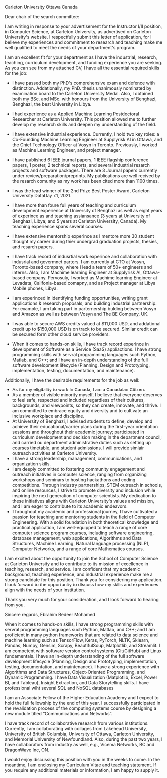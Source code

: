 Carleton University
Ottawa
Canada

Dear chair of the search committee:

I am writing in response to your advertisement for the Instructor I/II position, in Computer Science, at Carleton University, as advertised on Carleton University's website. I respectfully submit this letter of application, for I believe my experiences and commitment to research and teaching make me well qualified to meet the needs of your department's program.

I am an excellent fit for your department as I have the industrial, research, teaching,  curriculum
development, and funding experience you are seeking. As you can see from my attached CV, I have all the essential required skills for the job:

* I have passed both my PhD's comprehensive exam and defence with distinction. Addationally, my PhD. thesis unanimously nominated by examination board to the Carleton University Medal. Also, I obtained both my BSc. and MSc. with honours from the University of Benghazi, Benghazi, the best University in Libya.

*  I had experience as a Applied Machine Learning Postdoctoral Researcher at Carleton University. This position allowed me to further develop my research skills and deepen my understanding of the field. 

* I have extensive industrial experience. Currently, I hold two key roles: a Co-Founding Machine Learning Engineer at Supplyrisk AI in Ottawa, and the Chief Technology Officer at Vosyn in Toronto.  Previously, I worked as Machine Learning Engineer, and project manager. 

* I have published 6 IEEE journal papers, 1 IEEE flagship conference papers, 1 poster, 2 technical reports, and several industrial resarch projects and software packages. There are 3 Journal papers currently under review/preparation/preprints. My publications are well recived by the resarch comunity as my work has been cited more than 1100 times.

* I was the lead winner of the 2nd Prize Best Poster Award, Carleton University DataDay 7.1, 2021. 

* I have more than  foure full years of teaching and curriculum development experience  at University of Benghazi as well as eight years of experince as and teaching assiansance (3 years at University of Benghazi, Libya; and 5 years at Carleton University, Canada). My teaching experience spans several courses.

* I have extensive mentorship experince as I mentore more 30 student thought my career during thier undergrad graduation projects, thesies, and resarch papers. 

* I have track record of indusrtial work experince and collaboration with indusrial and govermnet parters. I am currently at CTO at Vosyn, Toronto-based company,  where I lead a team of 50+ engineers and interns. Also, I am Machime learning Engineer at Supplyrisk AI, Ottawa-based company. Pervosuly, I worked as Machime learning Engineer at Levadata, Califonia-based comapny, and as Project manager at Libya Mobile phones, Libya. 
  
* I am experinced in identifying funding opportunities, writing grant applications & research proposals, and building industrial partnership. For example, I am taking part in parternership bulding between Vosyn and Amazon as well as between Vosyn and The BE Company, UK.

* I was able to secure AWS credits valued at $11,000 USD, and addational credit up to $150,000 USD is on track to be secured. Similar credit can be secured form other cloud service providers. 

* When it comes to hands-on skills, I have track record experince in development of Software as a Service (SaaS) appliactions. I have strong programming skills with servral programming languages such Python, Matlab, and C++; and  I have an in-depth understanding of the full software development lifecycle (Planning, Design and Prototyping, implementation, testing, documentation, and maintenance).

  

Additionally, I have the desirable requirements for the job as well:

  * As for my eligibility to work in Canada, I am a Canadaian Citizen.
  *  As a member of visible minority myself, I believe that everyone deserves to feel safe, respected and included regardless of their cultures, backgrounds, and viewpoints, so they can create, innovate, and thrive. I am committed to embrace equity and diversity and to cultivate an inclusive workplace and discipline.
  * At University of Benghazi, I advised students to define, develop and achieve their educational/carrier plans during the first-year orientation sessions and throughout their academic journey; participated in curriculum development and decision making in the department council; and carried ou department administrative duties such as setting up courses timetable, and student admissions. I will provide simlair outreach activities at Carleton University. 
  * I have a strong leadership, management, communications, and organization skills.
  * I am deeply committed to fostering community engagement and outreach initiatives in computer science, ranging from organizing workshops and seminars to hosting hackathons and coding competitions. Through industry partnerships, STEM outreach in schools, and online resources, I strive to promote diversity and inclusion while inspiring the next generation of computer scientists. My dedication to these initiatives aligns with  Carleton University's values and mission, and I am eager to contribute to its academic endeavors.
  * Throughout my academic and professional journey, I have cultivated a passion for teaching and mentoring students in the field of Computer Engineering. With a solid foundation in both theoretical knowledge and practical application, I am well-equipped to teach a range of core computer science program courses, including software engineering, database management, web applications, Algorithms and Data Structures, Machine Learning, Natural language processing (NLP), Computer Networks, and a range of core Mathematics courses.

  









I am excited about the opportunity to join the School of Computer Science at Carleton University and to contribute to its mission of excellence in teaching, research, and service. I am confident that my academic background, teaching experience, and industrial experience make me a strong candidate for this position. Thank you for considering my application. I look forward to the opportunity to discuss how my skills and experiences align with the needs of your institution.

  Thank you very much for your consideration, and I look forward to hearing from you.

  Sincere regards,
  Ebrahim Bedeer Mohamed









When it comes to hands-on skills, I have strong programming skills with servral programming languages such Python, Matlab, and C++; and I am proficient in many python frameworks that are related to data science and machine learning such as TensorFlow, Keras, PyTorch, NLTK, Sklearn, Pandas, Numpy, Gensim, Scrapy, BeautifulSoup, Matplotlib, and Streamlit. I am competent with software version control systems (Git/GitHub) and Linux fundamentals. I have an in-depth understanding of the full software development lifecycle (Planning, Design and Prototyping, implementation, testing, documentation, and maintenance). I have a strong experience with Algorithms and Data Structures, Object-Oriented Programming, and Dynamic Programming. I have Data Visualization (Matplotlib, Excel, Power BI, and Tableau), Insight Extraction, and Data Storytelling skills. I have professional wiht several SQL and NoSQL databases





I am an Associate Fellow of the Higher Education Academy and I expect to hold the
full fellowship by the end of this year. I successfully participated in the revalidation
process of the computing systems course by designing a new module titled
“Communications and Networks”. 



I have track record of collaborative research from various institutions. Currently, I am
collaborating with collages from Lakehead University, University of British Columbia,
University of Ottawa, Carleton University, and Memorial University of Newfoundland.
Also, during the past two years, I have collaborators from industry as well, e.g., Vicema
Networks, BC and DragonWave Inc, ON.





I would enjoy discussing this position with you in the weeks to come. In the meantime, I am enclosing my Curriculum Vitae and teaching statement. If you require any additional materials or information, I am happy to supply it.
